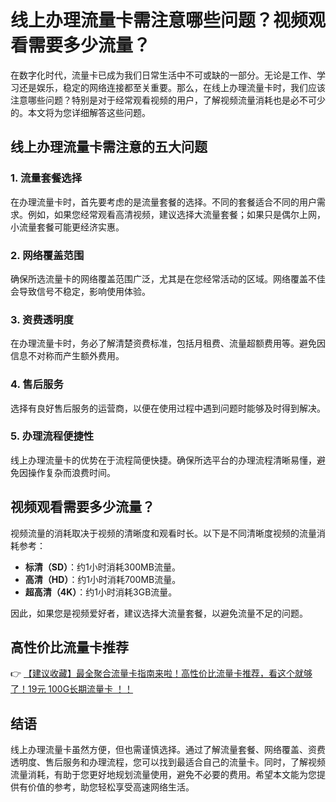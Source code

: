 # 线上办理流量卡需注意哪些问题？视频观看需要多少流量？

在数字化时代，流量卡已成为我们日常生活中不可或缺的一部分。无论是工作、学习还是娱乐，稳定的网络连接都至关重要。那么，在线上办理流量卡时，我们应该注意哪些问题？特别是对于经常观看视频的用户，了解视频流量消耗也是必不可少的。本文将为您详细解答这些问题。

## 线上办理流量卡需注意的五大问题

### 1. 流量套餐选择
在办理流量卡时，首先要考虑的是流量套餐的选择。不同的套餐适合不同的用户需求。例如，如果您经常观看高清视频，建议选择大流量套餐；如果只是偶尔上网，小流量套餐可能更经济实惠。

### 2. 网络覆盖范围
确保所选流量卡的网络覆盖范围广泛，尤其是在您经常活动的区域。网络覆盖不佳会导致信号不稳定，影响使用体验。

### 3. 资费透明度
在办理流量卡时，务必了解清楚资费标准，包括月租费、流量超额费用等。避免因信息不对称而产生额外费用。

### 4. 售后服务
选择有良好售后服务的运营商，以便在使用过程中遇到问题时能够及时得到解决。

### 5. 办理流程便捷性
线上办理流量卡的优势在于流程简便快捷。确保所选平台的办理流程清晰易懂，避免因操作复杂而浪费时间。

## 视频观看需要多少流量？

视频流量的消耗取决于视频的清晰度和观看时长。以下是不同清晰度视频的流量消耗参考：

- **标清（SD）**：约1小时消耗300MB流量。
- **高清（HD）**：约1小时消耗700MB流量。
- **超高清（4K）**：约1小时消耗3GB流量。

因此，如果您是视频爱好者，建议选择大流量套餐，以避免流量不足的问题。

## 高性价比流量卡推荐

👉 [【建议收藏】最全聚合流量卡指南来啦！高性价比流量卡推荐，看这个就够了！19元 100G长期流量卡 ！！](https://bit.ly/Liuliangka)

## 结语

线上办理流量卡虽然方便，但也需谨慎选择。通过了解流量套餐、网络覆盖、资费透明度、售后服务和办理流程，您可以找到最适合自己的流量卡。同时，了解视频流量消耗，有助于您更好地规划流量使用，避免不必要的费用。希望本文能为您提供有价值的参考，助您轻松享受高速网络生活。
